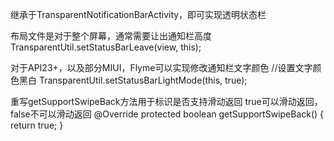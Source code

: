 继承于TransparentNotificationBarActivity，即可实现透明状态栏

布局文件是对于整个屏幕，通常需要让出通知栏高度
TransparentUtil.setStatusBarLeave(view, this);

对于API23+，以及部分MIUI，Flyme可以实现修改通知栏文字颜色
//设置文字颜色黑白
TransparentUtil.setStatusBarLightMode(this, true);

重写getSupportSwipeBack方法用于标识是否支持滑动返回
true可以滑动返回，false不可以滑动返回
@Override
protected boolean getSupportSwipeBack() {
    return true;
}
